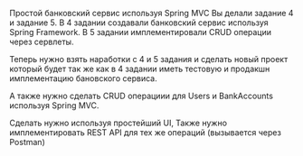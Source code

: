 Простой банковский сервис используя Spring MVC
Вы делали задание 4 и задание 5. В 4 задании создавали банковский сервис используя Spring Framework. В 5 задании имплементировали CRUD операции через сервлеты.



Теперь нужно взять наработки с 4 и 5 задания и сделать новый проект который будет так же как в 4 задании иметь тестовую и продакшн имплементацию бановского сервиса.



А также нужно сделать CRUD операциии для Users и BankAccounts используя Spring MVC.



Сделать нужно используя простейший UI, Также нужно имплементировать REST API для тех же операций (вызывается через Postman)
